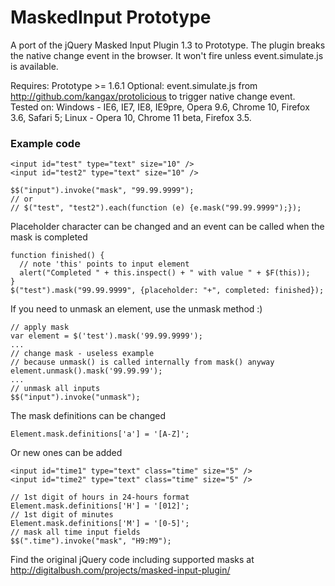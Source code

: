 MaskedInput Prototype
=============

A port of the jQuery Masked Input Plugin 1.3 to Prototype.
The plugin breaks the native change event in the browser. It won't fire unless event.simulate.js is available.

Requires: Prototype >= 1.6.1
Optional: event.simulate.js from http://github.com/kangax/protolicious to trigger native change event.
Tested on:
    Windows - IE6, IE7, IE8, IE9pre, Opera 9.6, Chrome 10, Firefox 3.6, Safari 5;
    Linux - Opera 10, Chrome 11 beta, Firefox 3.5.

### Example code

    <input id="test" type="text" size="10" />
    <input id="test2" type="text" size="10" />

    $$("input").invoke("mask", "99.99.9999");
    // or
    // $("test", "test2").each(function (e) {e.mask("99.99.9999");});

Placeholder character can be changed and an event can be called when the mask is completed

    function finished() {
      // note 'this' points to input element
      alert("Completed " + this.inspect() + " with value " + $F(this));
    }
    $("test").mask("99.99.9999", {placeholder: "+", completed: finished});

If you need to unmask an element, use the unmask method :)

    // apply mask
    var element = $('test').mask('99.99.9999');
    ...
    // change mask - useless example
    // because unmask() is called internally from mask() anyway
    element.unmask().mask('99.99.99');
    ...
    // unmask all inputs
    $$("input").invoke("unmask");

The mask definitions can be changed

    Element.mask.definitions['a'] = '[A-Z]';

Or new ones can be added

    <input id="time1" type="text" class="time" size="5" />
    <input id="time2" type="text" class="time" size="5" />

    // 1st digit of hours in 24-hours format
    Element.mask.definitions['H'] = '[012]';
    // 1st digit of minutes
    Element.mask.definitions['M'] = '[0-5]';
    // mask all time input fields
    $$(".time").invoke("mask", "H9:M9");

Find the original jQuery code including supported masks at http://digitalbush.com/projects/masked-input-plugin/
